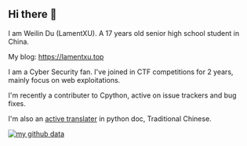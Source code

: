 ## Hi there 👋

I am Weilin Du (LamentXU). A 17 years old senior high school student in China.

My blog: https://lamentxu.top

I am a Cyber Security fan. I've joined in CTF competitions for 2 years, mainly focus on web exploitations.

I'm recently a contributer to Cpython, active on issue trackers and bug fixes.

I'm also an [active translater](https://github.com/python/python-docs-zh-tw/pulls?q=is%3Apr+author%3ALamentXU123+is%3Aclosed) in python doc, Traditional Chinese.

[![my github data](https://github-readme-stats.vercel.app/api?username=LamentXU123)]()
